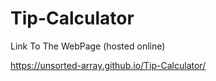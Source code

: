 # Tip-Calculator

Link To The WebPage (hosted online)

https://unsorted-array.github.io/Tip-Calculator/
